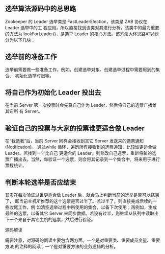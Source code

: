 ## 选举算法源码中的总思路

Zookeeper 的 Leader 选举类是 FastLeaderElection，该类是 ZAB 协议在 Leader 选举中的工 程应用，所以直接找到该类对其进行分析。该类中的最为重要的方法为 lookForLeader()，是选举 Leader 的核心方法。该方法大体思路可以划分为以下几块：



## 选举前的准备工作

选举前需要做一些准备工作，例如，创建选举对象、创建选举过程中需要用到的集合、 初始化选举时限等。





## 将自己作为初始化 Leader 投出去

在当前 Server 第一次投票时会先将自己作为 Leader，然后将自己的选票广播给其它所 有 Server。





## 验证自己的投票与大家的投票谁更适合做 Leader

在“我选我”后，当前 Server 同样会接收到其它 Server 发送来的选票通知(Notification)。 通过while 循环，遍历所有接收到的选票通知，比较谁更适合做 Leader。若找到一个比自己 更适合的 Leader，则修改自己选票，重新将新的选票广播出去。当然，每验证一个选票，则会将其记录到一个集合中，将来用于进行票数统计。





## 判断本轮选举是否应结束

其实在每次验证过谁更适合做 Leader 后，就会马上判断当前的选举是否可以结束了， 即当前主机所推荐的这个选票是否过半了。若过半了，则直接完成后续的一些收尾工作，例 如清空选举过程中所使用的集合，以备下次使用；再例如，生成最终的选票，以备其它 Server 来同步数据。若没有过半，则继续从队列中读取出下一个来自于其它主机的选票，然后进行验证。



源码解读

需要注意，对源码的阅读主要包含两方面。一个是对重要类、重要成员变量、重要方法 的注释的阅读；一个是对重要方法的业务逻辑的分析。

